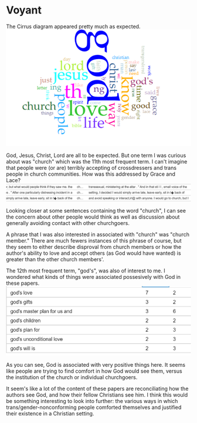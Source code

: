# Voyant

The Cirrus diagram appeared pretty much as expected.
![cirrus](https://github.com/kieranheffernan/Grace-and-Lace/blob/master/cirrus.PNG)


God, Jesus, Christ, Lord are all to be expected. But one term I was curious about was "church" which was the 11th most frequent term. I can't imagine that people were (or are) terribly accepting of crossdressers and trans people in church communities. How was this addressed by Grace and Lace?
![avoidance](https://github.com/kieranheffernan/Grace-and-Lace/blob/master/avoidance.PNG)

Looking closer at some sentences containing the word "church", I can see the concern about other people would think as well as discussion about generally avoiding contact with other churchgoers.

A phrase that I was also interested in associated with "church" was "church member." There are much fewers instances of this phrase of course, but they seem to either describe disproval from church members or how the author's ability to love and accept others (as God would have wanted) is greater than the other church members'.

The 12th most frequent term, "god's", was also of interest to me. I wondered what kinds of things were associated possesively with God in these papers. 
![god's](https://github.com/kieranheffernan/Grace-and-Lace/blob/master/god's.PNG)

As you can see, God is associated with very positive things here. It seems like people are trying to find comfort in how God would see them, versus the institution of the church or individual churchgoers.

It seem's like a lot of the content of these papers are reconciliating how the authors see God, and how their fellow Christians see him. I think this would be something interesting to look into further: the various ways in which trans/gender-nonconforming people comforted themselves and justified their existence in a Christian setting.  

